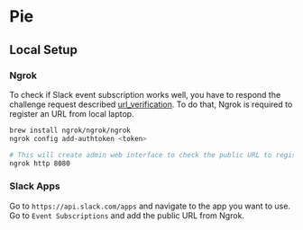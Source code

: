 # Pie

## Local Setup

### Ngrok

To check if Slack event subscription works well, you have to respond the challenge request described [url_verification](https://api.slack.com/events/url_verification). To do that, Ngrok is required to register an URL from local laptop.

```bash
brew install ngrok/ngrok/ngrok
ngrok config add-authtoken <token>

# This will create admin web interface to check the public URL to register in Slack API
ngrok http 8080
```

### Slack Apps

Go to `https://api.slack.com/apps` and navigate to the app you want to use. Go to `Event Subscriptions` and add the public URL from Ngrok.
